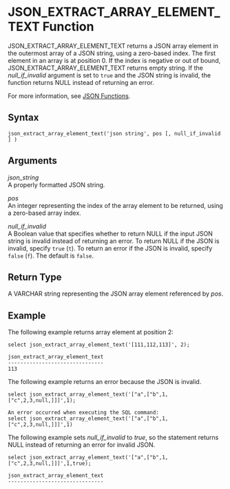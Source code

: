 # JSON\_EXTRACT\_ARRAY\_ELEMENT\_TEXT Function<a name="JSON_EXTRACT_ARRAY_ELEMENT_TEXT"></a>

JSON\_EXTRACT\_ARRAY\_ELEMENT\_TEXT returns a JSON array element in the outermost array of a JSON string, using a zero\-based index\. The first element in an array is at position 0\. If the index is negative or out of bound, JSON\_EXTRACT\_ARRAY\_ELEMENT\_TEXT returns empty string\. If the *null\_if\_invalid* argument is set to `true` and the JSON string is invalid, the function returns NULL instead of returning an error\.

For more information, see [JSON Functions](json-functions.md)\. 

## Syntax<a name="JSON_EXTRACT_ARRAY_ELEMENT_TEXT-synopsis"></a>

```
json_extract_array_element_text('json string', pos [, null_if_invalid ] )
```

## Arguments<a name="JSON_EXTRACT_ARRAY_ELEMENT_TEXT-arguments"></a>

 *json\_string*  
A properly formatted JSON string\.

*pos*  
An integer representing the index of the array element to be returned, using a zero\-based array index\.

*null\_if\_invalid*  
A Boolean value that specifies whether to return NULL if the input JSON string is invalid instead of returning an error\. To return NULL if the JSON is invalid, specify `true` \(`t`\)\. To return an error if the JSON is invalid, specify `false` \(`f`\)\. The default is `false`\.

## Return Type<a name="JSON_EXTRACT_ARRAY_ELEMENT_TEXT-return"></a>

A VARCHAR string representing the JSON array element referenced by *pos*\.

## Example<a name="JSON_EXTRACT_ARRAY_ELEMENT_TEXT-examples"></a>

The following example returns array element at position 2: 

```
select json_extract_array_element_text('[111,112,113]', 2);
 
json_extract_array_element_text 
-------------------------------
113
```

The following example returns an error because the JSON is invalid\.

```
select json_extract_array_element_text('["a",["b",1,["c",2,3,null,]]]',1);
 
An error occurred when executing the SQL command:
select json_extract_array_element_text('["a",["b",1,["c",2,3,null,]]]',1)
```

The following example sets *null\_if\_invalid* to *true*, so the statement returns NULL instead of returning an error for invalid JSON\.

```
select json_extract_array_element_text('["a",["b",1,["c",2,3,null,]]]',1,true);
 
json_extract_array_element_text
-------------------------------
```